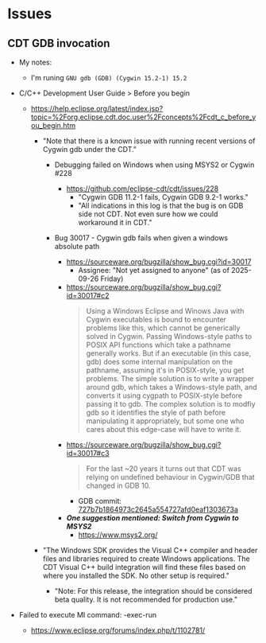 
# Issues

## CDT GDB invocation

- My notes:
  + I'm runing ```GNU gdb (GDB) (Cygwin 15.2-1) 15.2```


- C/C++ Development User Guide > Before you begin
  + https://help.eclipse.org/latest/index.jsp?topic=%2Forg.eclipse.cdt.doc.user%2Fconcepts%2Fcdt_c_before_you_begin.htm
    * "Note that there is a known issue with running recent versions of Cygwin gdb under the CDT."

      * Debugging failed on Windows when using MSYS2 or Cygwin #228
        * https://github.com/eclipse-cdt/cdt/issues/228
          * "Cygwin GDB 11.2-1 fails, Cygwin GDB 9.2-1 works."
          * "All indications in this log is that the bug is on GDB side not CDT. Not even sure how we could workaround it in CDT."

      * Bug 30017 - Cygwin gdb fails when given a windows absolute path
        * https://sourceware.org/bugzilla/show_bug.cgi?id=30017    
          * Assignee: "Not yet assigned to anyone" (as of 2025-09-26 Friday)
        * https://sourceware.org/bugzilla/show_bug.cgi?id=30017#c2
          > Using a Windows Eclipse and Winows Java with Cygwin executables is bound to encounter problems like this, which cannot be generically solved in Cygwin.
          > Passing Windows-style paths to POSIX API functions which take a pathname generally works.
          > But if an executable (in this case, gdb) does some internal manipulation on the pathname, assuming it's in POSIX-style, you get problems.
          > The simple solution is to write a wrapper around gdb, which takes a Windows-style path, and converts it using cygpath to POSIX-style before passing it to gdb.
          > The complex solution is to modfiy gdb so it identifies the style of path before manipulating it appropriately, but some one who cares about this edge-case will have to write it.
        * https://sourceware.org/bugzilla/show_bug.cgi?id=30017#c3
          > For the last ~20 years it turns out that CDT was relying on undefined behaviour in Cygwin/GDB that changed in GDB 10.
          * GDB commit: [727b7b1864973c2645a554727afd0eaf1303673a](https://sourceware.org/git/?p=binutils-gdb.git;a=commitdiff;h=727b7b1864973c2645a554727afd0eaf1303673a)
        * ___One suggestion mentioned: Switch from Cygwin to MSYS2___
          * https://www.msys2.org/

    * "The Windows SDK provides the Visual C++ compiler and header files and libraries required to create Windows applications. The CDT Visual C++ build integration will find these files based on where you installed the SDK. No other setup is required."
      * "Note: For this release, the integration should be considered beta quality. It is not recommended for production use."


- Failed to execute MI command: -exec-run
  + https://www.eclipse.org/forums/index.php/t/1102781/
 
